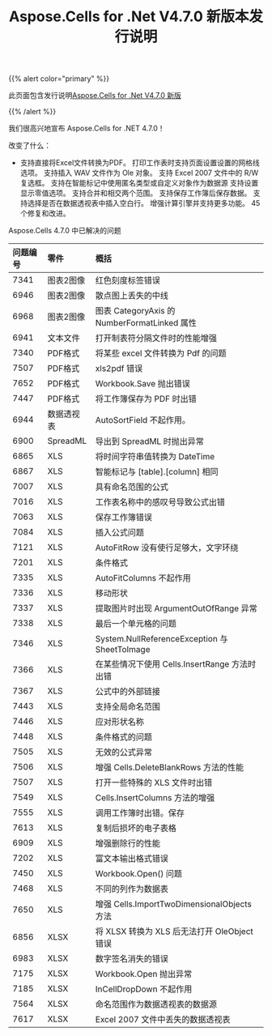 ﻿---
title: Aspose.Cells for .Net V4.7.0 新版本发行说明
type: docs
weight: 40
url: /zh/net/aspose-cells-for-net-v4-7-0-new-release-release-notes/
---
{{% alert color="primary" %}}

此页面包含发行说明[Aspose.Cells for .Net V4.7.0 新版](https://downloads.aspose.com/cells/net/new-releases/aspose.cells-for-.net-v4.7.0-new-release/)

{{% /alert %}}

我们很高兴地宣布 Aspose.Cells for .NET 4.7.0！

改变了什么：

- 支持直接将Excel文件转换为PDF。
打印工作表时支持页面设置设置的网格线选项。
支持插入 WAV 文件作为 Ole 对象。
支持 Excel 2007 文件中的 R/W 复选框。
支持在智能标记中使用匿名类型或自定义对象作为数据源
支持设置显示零值选项。
支持合并和相交两个范围。
支持保存工作簿后保存数据。
支持选择是否在数据透视表中插入空白行。
增强计算引擎并支持更多功能。
 45 个修复和改进。

Aspose.Cells 4.7.0 中已解决的问题

|**问题编号** |**零件** |**概括** |
|:- |:- |:- |
|7341 |图表2图像|红色刻度标签错误|
|6946 |图表2图像|散点图上丢失的中线|
|6968 |图表2图像|图表 CategoryAxis 的 NumberFormatLinked 属性|
|6941 |文本文件|打开制表符分隔文件时的性能增强|
|7340 | PDF格式|将某些 excel 文件转换为 Pdf 的问题|
|7507 | PDF格式|xls2pdf 错误|
|7652 | PDF格式|Workbook.Save 抛出错误|
|7447 | PDF格式|将工作簿保存为 PDF 时出错|
|6944 |数据透视表|AutoSortField 不起作用。|
|6900 | SpreadML|导出到 SpreadML 时抛出异常|
|6865 |XLS|将时间字符串值转换为 DateTime|
|6867 |XLS|智能标记与 [table].[column] 相同|
|7007 |XLS|具有命名范围的公式|
|7016 |XLS|工作表名称中的感叹号导致公式出错|
|7063 |XLS|保存工作簿错误|
|7084 |XLS|插入公式问题|
|7121 |XLS|AutoFitRow 没有使行足够大，文字环绕|
|7201 |XLS|条件格式|
|7335 |XLS|AutoFitColumns 不起作用|
|7336 |XLS|移动形状|
|7337 |XLS|提取图片时出现 ArgumentOutOfRange 异常|
|7338 |XLS|最后一个单元格的问题|
|7346 |XLS|System.NullReferenceException 与 SheetToImage|
|7366 |XLS|在某些情况下使用 Cells.InsertRange 方法时出错|
|7367 |XLS|公式中的外部链接|
|7443 |XLS|支持全局命名范围|
|7446 |XLS|应对形状名称|
|7448 |XLS|条件格式的问题|
|7505 |XLS|无效的公式异常|
|7506 |XLS|增强 Cells.DeleteBlankRows 方法的性能|
|7507 |XLS|打开一些特殊的 XLS 文件时出错|
|7549 |XLS|Cells.InsertColumns 方法的增强|
|7555 |XLS|调用工作簿时出错。保存|
|7613 |XLS|复制后损坏的电子表格|
|6909 |XLS|增强删除行的性能|
|7202 |XLS|富文本输出格式错误|
|7450 |XLS|Workbook.Open() 问题|
|7468 |XLS|不同的列作为数据表|
|7650 |XLS|增强 Cells.ImportTwoDimensionalObjects 方法|
|6856 |XLSX|将 XLSX 转换为 XLS 后无法打开 OleObject 错误|
|6983 |XLSX|数字签名消失的错误|
|7175 |XLSX|Workbook.Open 抛出异常|
|7185 |XLSX|InCellDropDown 不起作用|
|7564 |XLSX|命名范围作为数据透视表的数据源|
|7617 |XLSX|Excel 2007 文件中丢失的数据透视表|
